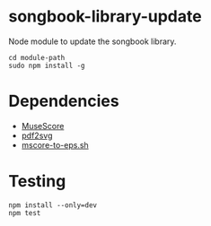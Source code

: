 # songbook-library-update

Node module to update the songbook library.

```
cd module-path
sudo npm install -g
```

# Dependencies

* [MuseScore](https://musescore.org/)
* [pdf2svg](https://github.com/dawbarton/pdf2svg)
* [mscore-to-eps.sh](https://github.com/Josef-Friedrich/shell-scripts/blob/master/mscore-to-eps.sh)


# Testing

```
npm install --only=dev
npm test
```
